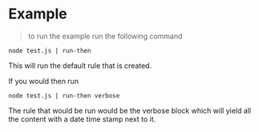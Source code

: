 # Example

> to run the example run the following command

```
node test.js | run-then
```

This will run the default rule that is created.

If you would then run

```
node test.js | run-then verbose
```

The rule that would be run would be the verbose block which will yield all the content with a date time stamp next to it.
